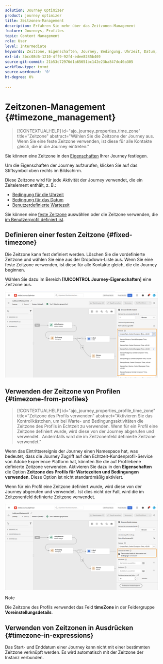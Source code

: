 ```yaml
---
solution: Journey Optimizer
product: journey optimizer
title: Zeitzonen-Management
description: Erfahren Sie mehr über das Zeitzonen-Management
feature: Journeys, Profiles
topic: Content Management
role: User
level: Intermediate
keywords: Zeitzone, Eigenschaften, Journey, Bedingung, Uhrzeit, Datum, benutzerdefiniert
exl-id: 3bcc08d6-1210-4ff9-92f4-edee8285b469
source-git-commit: 21b53c72976d1a65651bc142e23ba847dc40a305
workflow-type: tm+mt
source-wordcount: '0'
ht-degree: 0%

---
```


# Zeitzonen-Management {#timezone_management}

>[!CONTEXTUALHELP]
>id="ajo_journey_properties_time_zone"
>title="Zeitzone"
>abstract="Wählen Sie die Zeitzone der Journey aus. Wenn Sie eine feste Zeitzone verwenden, ist diese für alle Kontakte gleich, die in die Journey eintreten."


Sie können eine Zeitzone in den [Eigenschaften](../building-journeys/journey-properties.md#timezone) Ihrer Journey festlegen.

Um die Eigenschaften der Journey aufzurufen, klicken Sie auf das Stiftsymbol oben rechts im Bildschirm.

Diese Zeitzone wird für jede Aktivität der Journey verwendet, die ein Zeitelement enthält, z. B.:

* [Bedingung für die Uhrzeit](../building-journeys/condition-activity.md#time_condition)
* [Bedingung für das Datum](../building-journeys/condition-activity.md#date_condition)
* [Benutzerdefinierte Wartezeit](../building-journeys/wait-activity.md#custom)

<!--
* [Fixed date wait](../building-journeys/wait-activity.md#fixed_date)
-->

Sie können eine [feste Zeitzone](#fixed-timezone) auswählen oder die Zeitzone verwenden, die [im Benutzerprofil definiert ist](#timezone-from-profiles).

## Definieren einer festen Zeitzone {#fixed-timezone}

Die Zeitzone kann fest definiert werden. Löschen Sie die vordefinierte Zeitzone und wählen Sie eine aus der Dropdown-Liste aus. Wenn Sie eine feste Zeitzone verwenden, ist diese für alle Kontakte gleich, die die Journey beginnen.

Wählen Sie dazu im Bereich **[!UICONTROL Journey-Eigenschaften]** eine Zeitzone aus.

![](assets/journey72.png)

## Verwenden der Zeitzone von Profilen {#timezone-from-profiles}

>[!CONTEXTUALHELP]
>id="ajo_journey_properties_profile_time_zone"
>title="Zeitzone des Profils verwenden"
>abstract="Aktivieren Sie das Kontrollkästchen, um bei Warte- und Bedingungsaktivitäten die Zeitzone des Profils in Echtzeit zu verwenden. Wenn für ein Profil eine Zeitzone definiert wurde, wird diese von der Journey abgerufen und verwendet.  Andernfalls wird die im Zeitzonenfeld definierte Zeitzone verwendet."

Wenn das Eintrittsereignis der Journey einen Namespace hat, was bedeutet, dass die Journey Zugriff auf den Echtzeit-Kundenprofil-Service von Adobe Experience Platform hat, könnten Sie die auf Profilebene definierte Zeitzone verwenden. Aktivieren Sie dazu in den **Eigenschaften** die Option **Zeitzone des Profils für Wartezeiten und Bedingungen verwenden**. Diese Option ist nicht standardmäßig aktiviert.

Wenn für ein Profil eine Zeitzone definiert wurde, wird diese von der Journey abgerufen und verwendet.  Ist dies nicht der Fall, wird die im Zeitzonenfeld definierte Zeitzone verwendet.

![](assets/journey73.png)

>[!NOTE]
>
>Die Zeitzone des Profils verwendet das Feld **timeZone** in der Feldergruppe **Voreinstellungsdetails**.

## Verwenden von Zeitzonen in Ausdrücken {#timezone-in-expressions}

Das Start- und Enddatum einer Journey kann nicht mit einer bestimmten Zeitzone verknüpft werden. Es wird automatisch mit der Zeitzone der Instanz verbunden.
